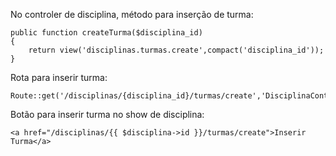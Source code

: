 No controler de disciplina, método para inserção de turma:

    public function createTurma($disciplina_id)
    {
        return view('disciplinas.turmas.create',compact('disciplina_id'));
    }

Rota para inserir turma:

    Route::get('/disciplinas/{disciplina_id}/turmas/create','DisciplinaController@createTurma');

Botão para inserir turma no show de disciplina:

    <a href="/disciplinas/{{ $disciplina->id }}/turmas/create">Inserir Turma</a>




